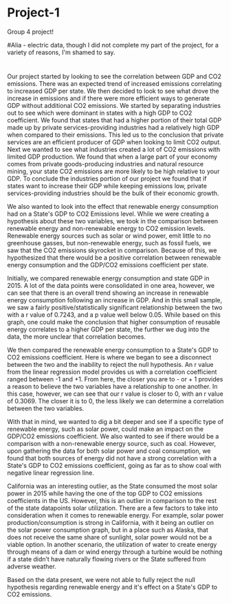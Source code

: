# Project-1
Group 4 project!

#Alia - electric data, though I did not complete my part of the project, for a variety of reasons, I'm shamed to say.
#

Our project started by looking to see the correlation between GDP and CO2 emissions. There was an expected trend of increased emissions correlating to increased GDP per state. We then decided to look to see what drove the increase in emissions and if there were more efficient ways to generate GDP without additional CO2 emissions. We started by separating industries out to see which were dominant in states with a high GDP to CO2 coefficient. We found that states that had a higher portion of their total GDP made up by private services-providing industries had a relatively high GDP when compared to their emissions. This led us to the conclusion that private services are an efficient producer of GDP when looking to limit CO2 output. Next we wanted to see what industries created a lot of CO2 emissions with limited GDP production. We found that when a large part of your economy comes from private goods-producing industries and natural resource mining, your state CO2 emissions are more likely to be high relative to your GDP. To conclude the industries portion of our project we found that if states want to increase their GDP while keeping emissions low, private services-providing industries should be the bulk of their economic growth.


We also wanted to look into the effect that renewable energy consumption had on a State's GDP to CO2 Emissions level. While we were creating a hypothesis about these two variables, we took in the comparison between renewable energy and non-renewable energy to CO2 emission levels. Renewable energy sources such as solar or wind power, emit little to no greenhouse gasses, but non-renewable energy, such as fossil fuels, we saw that the CO2 emissions skyrocket in comparison. Because of this, we hypothesized that there would be a positive correlation between renewable energy consumption and the GDP/CO2 emissions coefficient per state. 

Initially, we compared renewable energy consumption and state GDP in 2015. A lot of the data points were consolidated in one area, however, we can see that there is an overall trend showing an increase in renewable energy consumption following an increase in GDP. And in this small sample, we saw a fairly positive/statistically significant relationship between the two with a r value of 0.7243, and a p value well below 0.05. While based on this graph, one could make the conclusion that higher consumption of reusable energy correlates to a higher GDP per state, the further we dug into the data, the more unclear that correlation becomes. 

We then compared the renewable energy consumption to a State's GDP to CO2 emissions coefficient. Here is where we began to see a disconnect between the two and the inability to reject the null hypothesis. An r value from the linear regression model provides us with a correlation coefficient ranged between -1 and +1. From here, the closer you are to - or + 1 provides a reason to believe the two variables have a relationship to one another. In this case, however, we can see that our r value is closer to 0, with an r value of 0.3069. The closer it is to 0, the less likely we can determine a correlation between the two variables. 

With that in mind, we wanted to dig a bit deeper and see if a specific type of renewable energy, such as solar power, could make an impact on the GDP/CO2 emissions coefficient. We also wanted to see if there would be a comparison with a non-renewable energy source, such as coal. However, upon gathering the data for both solar power and coal consumption, we found that both sources of energy did not have a strong correlation with a State's GDP to CO2 emissions coefficient, going as far as to show coal with negative linear regression line. 

California was an interesting outlier, as the State consumed the most solar power in 2015 while having the one of the top GDP to CO2 emissions coefficients in the US. However, this is an outlier in comparison to the rest of the state datapoints solar utilization. There are a few factors to take into consideration when it comes to renewable energy. For example, solar power production/consumption is strong in California, with it being an outlier on the solar power consumption graph, but in a place such as Alaska, that does not receive the same share of sunlight, solar power would not be a viable option. In another scenario, the utilization of water to create energy through means of a dam or wind energy through a turbine would be nothing if a state didn’t have naturally flowing rivers or the State suffered from adverse weather. 

Based on the data present, we were not able to fully reject the null hypothesis regarding renewable energy and it's effect on a State's GDP to CO2 emissions. 
